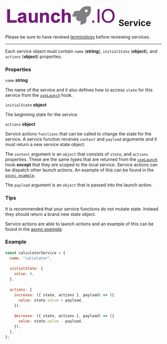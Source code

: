 # ![Launch.IO Logo](../../logo/logo-small.png) Service

Please be sure to have reviewd [terminology](./terminology.md) before reviewing services.

---

Each service object must contain `name` (**string**), `initialState` (**object**), and `actions` (**object**) properties.

### Properties

`name` **string**

The name of the service and it also defines how to access `state` for this service from the [`useLaunch`](./useLaunch.md) hook.

`initialState` **object**

The beginning state for the service.

`actions` **object**

Service actions `functions` that can be called to change the state for the service. A service function receives `context` and `payload` arguments and it must return a new service state object.

The `context` argument is an `object` that consists of `state`, and `actions` properties. These are the same types that are returned from the [`useLaunch`](./useLaunch.md) hook **except** that they are scoped to the local service. Service actions can be dispatch other launch actions. An example of this can be found in the [`async example`](./asyncExample.md).

The `payload` argument is an `object` that is passed into the launch action.

### Tips

It is recommended that your service functions do not mutate state. Instead they should return a brand new state object.

Service actions are able to launch actions and an example of this can be found in the [async example](./asyncExample.md).

### Example

```javascript
const calculatorService = {
  name: "calculator",

  initialState: {
    value: 0,
  },

  actions: {
    increase: ({ state, actions }, payload) => ({
      value: state.value + payload,
    }),

    decrease: ({ state, actions }, payload) => ({
      value: state.value - payload,
    }),
  },
};
```
